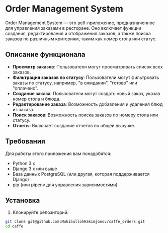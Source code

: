 # Order Management System

Order Management System — это веб-приложение, предназначенное для управления заказами в ресторане. Оно включает функции создания, редактирования и отображения заказов, а также поиска заказов по различным критериям, таким как номер стола или статус.

## Описание функционала

- **Просмотр заказов**: Пользователи могут просматривать список всех заказов.
- **Фильтрация заказов по статусу**: Пользователи могут фильтровать заказы по статусу, например, "в ожидании", "готово" или "оплачено".
- **Создание заказа**: Пользователи могут создать новый заказ, указав номер стола и блюда.
- **Редактирование заказа**: Возможность добавления и удаления блюд из заказа.
- **Поиск заказов**: Возможность поиска заказов по номеру стола или статусу.
- **Отчеты**: Включает создание отчетов по общей выручке.

## Требования

Для работы этого приложения вам понадобятся:

- Python 3.x
- Django 3.x или выше
- База данных PostgreSQL (или другая, которая поддерживается Django)
- pip (или pipenv для управления зависимостями)

## Установка

1. Клонируйте репозиторий:

```bash
git clone git@github.com:MuhibullohHakimjonov/caffe_orders.git
cd caffe
